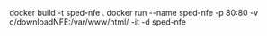 docker build -t sped-nfe .
docker run --name sped-nfe -p 80:80 -v c/downloadNFE:/var/www/html/ -it -d sped-nfe